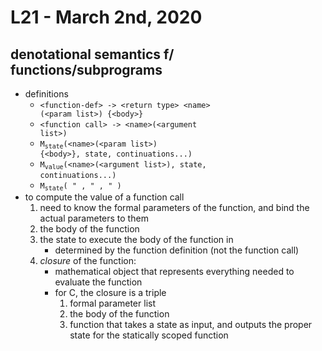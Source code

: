 # L21 - March 2nd, 2020

## denotational semantics f/ functions/subprograms
- definitions
    - <code>\<function-def\> -> \<return type\> \<name\> (\<param list\>) {\<body\>}</code>
    - <code>\<function call\> -> \<name\>(\<argument list\>)</code>
    - <code>M<sub>state</sub>(\<name\>(\<param list\>) {\<body\>}, state, continuations...)</code>
    - <code>M<sub>value</sub>(\<name\>(\<argument list\>), state, continuations...)</code>
    - <code>M<sub>state</sub>( " , " , " )</code>
- to compute the value of a function call
    1) need to know the formal parameters of the function, and bind the actual parameters to them
    1) the body of the function
    1) the state to execute the body of the function in
        - determined by the function definition (not the function call)
    1) *closure* of the function:
        - mathematical object that represents everything needed to evaluate the function
        - for C, the closure is a triple
            1) formal parameter list
            1) the body of the function
            1) function that takes a state as input, and outputs the proper state for the statically scoped function